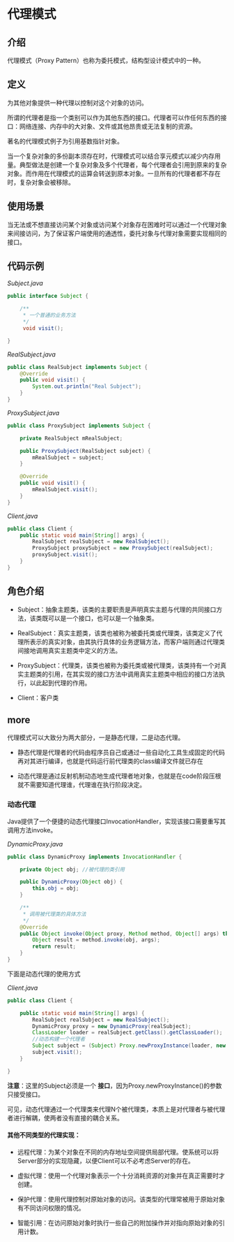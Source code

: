 # 代理模式

## 介绍

  代理模式（Proxy Pattern）也称为委托模式，结构型设计模式中的一种。

## 定义

  为其他对象提供一种代理以控制对这个对象的访问。

  所谓的代理者是指一个类别可以作为其他东西的接口。代理者可以作任何东西的接口：网络连接、内存中的大对象、文件或其他昂贵或无法复制的资源。

  著名的代理模式例子为引用基数指针对象。

  当一个复杂对象的多份副本须存在时，代理模式可以结合享元模式以减少内存用量。典型做法是创建一个复杂对象及多个代理者，每个代理者会引用到原来的复杂对象。而作用在代理模式的运算会转送到原本对象。一旦所有的代理者都不存在时，复杂对象会被移除。

## 使用场景

  当无法或不想直接访问某个对象或访问某个对象存在困难时可以通过一个代理对象来间接访问，为了保证客户端使用的通透性，委托对象与代理对象需要实现相同的接口。

## 代码示例

*Subject.java*
```java
public interface Subject {

    /**
     * 一个普通的业务方法
     */
     void visit();

}
```

*RealSubject.java*
```java
public class RealSubject implements Subject {
    @Override
    public void visit() {
        System.out.println("Real Subject");
    }
}
```

*ProxySubject.java*
```java
public class ProxySubject implements Subject {

    private RealSubject mRealSubject;

    public ProxySubject(RealSubject subject) {
        mRealSubject = subject;
    }

    @Override
    public void visit() {
        mRealSubject.visit();
    }
}
```

*Client.java*
```java
public class Client {
    public static void main(String[] args) {
        RealSubject realSubject = new RealSubject();
        ProxySubject proxySubject = new ProxySubject(realSubject);
        proxySubject.visit();
    }
}
```

## 角色介绍

* Subject：抽象主题类，该类的主要职责是声明真实主题与代理的共同接口方法，该类既可以是一个接口，也可以是一个抽象类。

* RealSubject：真实主题类，该类也被称为被委托类或代理类，该类定义了代理所表示的真实对象，由其执行具体的业务逻辑方法，而客户端则通过代理类间接地调用真实主题类中定义的方法。

* ProxySubject：代理类，该类也被称为委托类或被代理类，该类持有一个对真实主题类的引用，在其实现的接口方法中调用真实主题类中相应的接口方法执行，以此起到代理的作用。

* Client：客户类

## more

代理模式可以大致分为两大部分，一是静态代理，二是动态代理。

  * 静态代理是代理者的代码由程序员自己或通过一些自动化工具生成固定的代码再对其进行编译，也就是代码运行前代理类的class编译文件就已存在

  * 动态代理是通过反射机制动态地生成代理者地对象，也就是在code阶段压根就不需要知道代理谁，代理谁在执行阶段决定。

### 动态代理

Java提供了一个便捷的动态代理接口InvocationHandler，实现该接口需要重写其调用方法invoke。

*DynamicProxy.java*
```java
public class DynamicProxy implements InvocationHandler {

    private Object obj; //被代理的类引用

    public DynamicProxy(Object obj) {
        this.obj = obj;
    }

    /**
     * 调用被代理类的具体方法
     */
    @Override
    public Object invoke(Object proxy, Method method, Object[] args) throws Throwable {
        Object result = method.invoke(obj, args);
        return result;
    }
}
```

下面是动态代理的使用方式

*Client.java*
```java
public class Client {

    public static void main(String[] args) {
        RealSubject realSubject = new RealSubject();
        DynamicProxy proxy = new DynamicProxy(realSubject);
        ClassLoader loader = realSubject.getClass().getClassLoader();
        //动态构建一个代理者
        Subject subject = (Subject) Proxy.newProxyInstance(loader, new Class[]{Subject.class}, proxy);
        subject.visit();
    }

}
```

**注意**：这里的Subject必须是一个 **接口**，因为Proxy.newProxyInstance()的参数只接受接口。

可见，动态代理通过一个代理类来代理N个被代理类，本质上是对代理者与被代理者进行解耦，使两者没有直接的耦合关系。

#### 其他不同类型的代理实现：

* 远程代理：为某个对象在不同的内存地址空间提供局部代理。使系统可以将Server部分的实现隐藏，以便Client可以不必考虑Server的存在。

* 虚拟代理：使用一个代理对象表示一个十分消耗资源的对象并在真正需要时才创建。

* 保护代理：使用代理控制对原始对象的访问。该类型的代理常被用于原始对象有不同访问权限的情况。

* 智能引用：在访问原始对象时执行一些自己的附加操作并对指向原始对象的引用计数。
